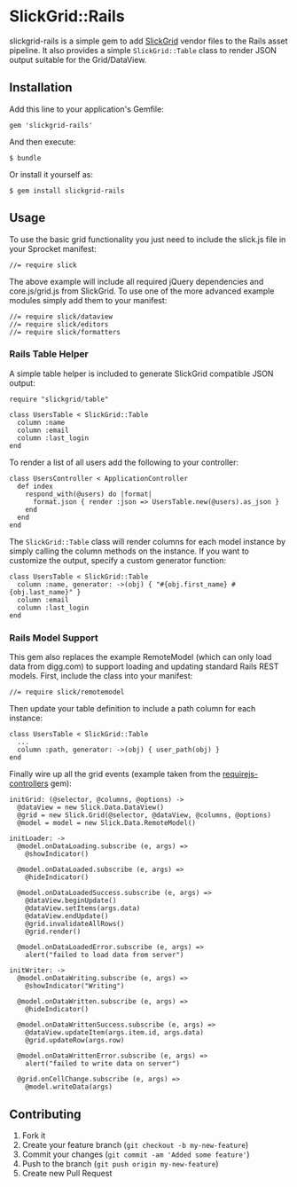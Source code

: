 # SlickGrid::Rails

slickgrid-rails is a simple gem to add
[SlickGrid](https://github.com/mleibman/SlickGrid) vendor files to the Rails
asset pipeline. It also provides a simple `SlickGrid::Table` class to render JSON
output suitable for the Grid/DataView.

## Installation

Add this line to your application's Gemfile:

    gem 'slickgrid-rails'

And then execute:

    $ bundle

Or install it yourself as:

    $ gem install slickgrid-rails

## Usage

To use the basic grid functionality you just need to include the slick.js file
in your Sprocket manifest:

    //= require slick

The above example will include all required jQuery dependencies and
core.js/grid.js from SlickGrid. To use one of the more advanced example modules
simply add them to your manifest:

    //= require slick/dataview
    //= require slick/editors
    //= require slick/formatters

### Rails Table Helper

A simple table helper is included to generate SlickGrid compatible JSON output:

    require "slickgrid/table"

    class UsersTable < SlickGrid::Table
      column :name
      column :email
      column :last_login
    end

To render a list of all users add the following to your controller:

    class UsersController < ApplicationController
      def index
        respond_with(@users) do |format|
          format.json { render :json => UsersTable.new(@users).as_json }
        end
      end
    end

The `SlickGrid::Table` class will render columns for each model instance by
simply calling the column methods on the instance. If you want to customize the
output, specify a custom generator function:

    class UsersTable < SlickGrid::Table
      column :name, generator: ->(obj) { "#{obj.first_name} #{obj.last_name}" }
      column :email
      column :last_login
    end

### Rails Model Support

This gem also replaces the example RemoteModel (which can only load data from
digg.com) to support loading and updating standard Rails REST models. First,
include the class into your manifest:

    //= require slick/remotemodel

Then update your table definition to include a path column for each
instance:

    class UsersTable < SlickGrid::Table
      ...
      column :path, generator: ->(obj) { user_path(obj) }
    end

Finally wire up all the grid events (example taken from the
[requirejs-controllers](https://github.com/madvertise/requirejs-controllers)
gem):

    initGrid: (@selector, @columns, @options) ->
      @dataView = new Slick.Data.DataView()
      @grid = new Slick.Grid(@selector, @dataView, @columns, @options)
      @model = model = new Slick.Data.RemoteModel()

    initLoader: ->
      @model.onDataLoading.subscribe (e, args) =>
        @showIndicator()

      @model.onDataLoaded.subscribe (e, args) =>
        @hideIndicator()

      @model.onDataLoadedSuccess.subscribe (e, args) =>
        @dataView.beginUpdate()
        @dataView.setItems(args.data)
        @dataView.endUpdate()
        @grid.invalidateAllRows()
        @grid.render()

      @model.onDataLoadedError.subscribe (e, args) =>
        alert("failed to load data from server")

    initWriter: ->
      @model.onDataWriting.subscribe (e, args) =>
        @showIndicator("Writing")

      @model.onDataWritten.subscribe (e, args) =>
        @hideIndicator()

      @model.onDataWrittenSuccess.subscribe (e, args) =>
        @dataView.updateItem(args.item.id, args.data)
        @grid.updateRow(args.row)

      @model.onDataWrittenError.subscribe (e, args) =>
        alert("failed to write data on server")

      @grid.onCellChange.subscribe (e, args) =>
        @model.writeData(args)

## Contributing

1. Fork it
2. Create your feature branch (`git checkout -b my-new-feature`)
3. Commit your changes (`git commit -am 'Added some feature'`)
4. Push to the branch (`git push origin my-new-feature`)
5. Create new Pull Request
